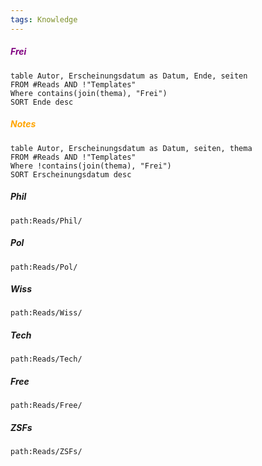 ```yaml
---
tags: Knowledge
---
```

##### <font color="purple">Frei</font>
```dataview
table Autor, Erscheinungsdatum as Datum, Ende, seiten
FROM #Reads AND !"Templates"
Where contains(join(thema), "Frei")
SORT Ende desc
```

##### <font color="orange">Notes</font>
```dataview
table Autor, Erscheinungsdatum as Datum, seiten, thema
FROM #Reads AND !"Templates"
Where !contains(join(thema), "Frei")
SORT Erscheinungsdatum desc
```
##### Phil
```query
path:Reads/Phil/
```
##### Pol
```query
path:Reads/Pol/
```
##### Wiss
```query
path:Reads/Wiss/
```
##### Tech
```query
path:Reads/Tech/
```
##### Free
```query
path:Reads/Free/
```
##### ZSFs
```query
path:Reads/ZSFs/
```